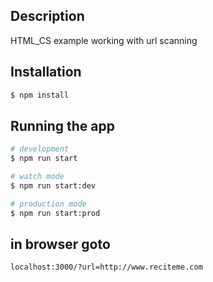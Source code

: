 ## Description
HTML_CS example working with url scanning


## Installation

```bash
$ npm install
```

## Running the app

```bash
# development
$ npm run start

# watch mode
$ npm run start:dev

# production mode
$ npm run start:prod
```

## in browser goto 
```bash
localhost:3000/?url=http://www.reciteme.com
```

